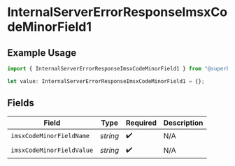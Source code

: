 # InternalServerErrorResponseImsxCodeMinorField1

## Example Usage

```typescript
import { InternalServerErrorResponseImsxCodeMinorField1 } from "@superbuilders/oneroster/models/errors";

let value: InternalServerErrorResponseImsxCodeMinorField1 = {};
```

## Fields

| Field                     | Type                      | Required                  | Description               |
| ------------------------- | ------------------------- | ------------------------- | ------------------------- |
| `imsxCodeMinorFieldName`  | *string*                  | :heavy_check_mark:        | N/A                       |
| `imsxCodeMinorFieldValue` | *string*                  | :heavy_check_mark:        | N/A                       |
